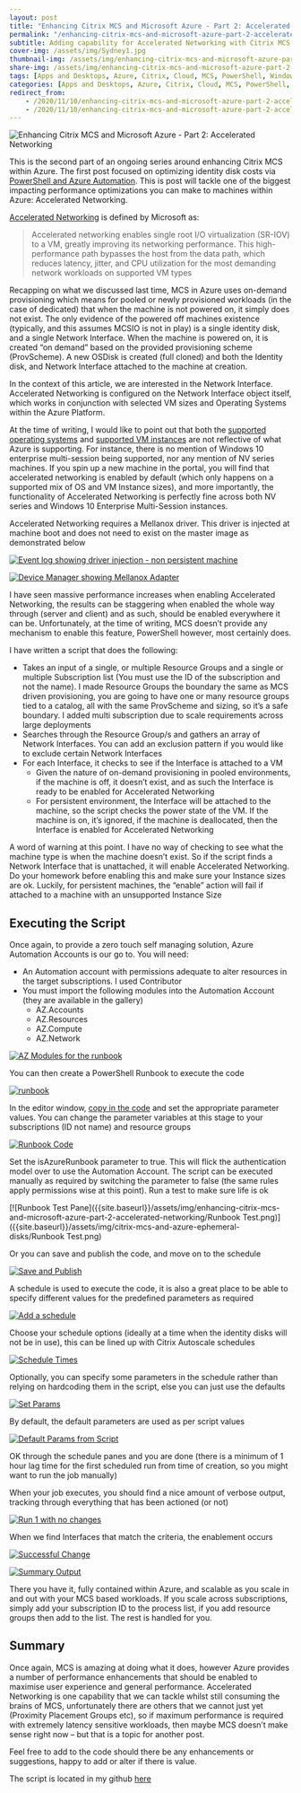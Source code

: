 ```yaml
---
layout: post
title: "Enhancing Citrix MCS and Microsoft Azure - Part 2: Accelerated Networking"
permalink: "/enhancing-citrix-mcs-and-microsoft-azure-part-2-accelerated-networking/"
subtitle: Adding capability for Accelerated Networking with Citrix MCS provisioned workloads
cover-img: /assets/img/Sydney1.jpg
thumbnail-img: /assets/img/enhancing-citrix-mcs-and-microsoft-azure-part-2-accelerated-networking/AcceleratedNetworking.png
share-img: /assets/img/enhancing-citrix-mcs-and-microsoft-azure-part-2-accelerated-networking/AcceleratedNetworking.png
tags: [Apps and Desktops, Azure, Citrix, Cloud, MCS, PowerShell, Windows]
categories: [Apps and Desktops, Azure, Citrix, Cloud, MCS, PowerShell, Windows]
redirect_from: 
    - /2020/11/10/enhancing-citrix-mcs-and-microsoft-azure-part-2-accelerated-networking
    - /2020/11/10/enhancing-citrix-mcs-and-microsoft-azure-part-2-accelerated-networking/
---
```


![Enhancing Citrix MCS and Microsoft Azure - Part 2: Accelerated Networking]({{site.baseurl}}/assets/img/enhancing-citrix-mcs-and-microsoft-azure-part-2-accelerated-networking/AcceleratedNetworking.png)

This is the second part of an ongoing series around enhancing Citrix MCS within Azure. The first post focused on optimizing identity disk costs via [PowerShell and Azure Automation](https://jkindon.com/2020/10/27/enhancing-citrix-mcs-and-microsoft-azure-part-1-identity-disk-cost-optimization/). This is post will tackle one of the biggest impacting performance optimizations you can make to machines within Azure: Accelerated Networking.

[Accelerated Networking](https://docs.microsoft.com/en-us/azure/virtual-network/create-vm-accelerated-networking-powershell) is defined by Microsoft as:

> Accelerated networking enables single root I/O virtualization (SR-IOV) to a VM, greatly improving its networking performance. This high-performance path bypasses the host from the data path, which reduces latency, jitter, and CPU utilization for the most demanding network workloads on supported VM types

Recapping on what we discussed last time, MCS in Azure uses on-demand provisioning which means for pooled or newly provisioned workloads (in the case of dedicated) that when the machine is not powered on, it simply does not exist. The only evidence of the powered off machines existence (typically, and this assumes MCSIO is not in play) is a single identity disk, and a single Network Interface. When the machine is powered on, it is created “on demand” based on the provided provisioning scheme (ProvScheme). A new OSDisk is created (full cloned) and both the Identity disk, and Network Interface attached to the machine at creation.

In the context of this article, we are interested in the Network Interface. Accelerated Networking is configured on the Network Interface object itself, which works in conjunction with selected VM sizes and Operating Systems within the Azure Platform.

At the time of writing, I would like to point out that both the [supported operating systems](https://docs.microsoft.com/en-us/azure/virtual-network/create-vm-accelerated-networking-powershell#supported-operating-systems) and [supported VM instances](https://docs.microsoft.com/en-us/azure/virtual-network/create-vm-accelerated-networking-powershell#supported-vm-instances) are not reflective of what Azure is supporting. For instance, there is no mention of Windows 10 enterprise multi-session being supported, nor any mention of NV series machines. If you spin up a new machine in the portal, you will find that accelerated networking is enabled by default (which only happens on a supported mix of OS and VM Instance sizes), and more importantly, the functionality of Accelerated Networking is perfectly fine across both NV series and Windows 10 Enterprise Multi-Session instances.

Accelerated Networking requires a Mellanox driver. This driver is injected at machine boot and does not need to exist on the master image as demonstrated below

[![Event log showing driver injection - non persistent machine]({{site.baseurl}}/assets/img/enhancing-citrix-mcs-and-microsoft-azure-part-2-accelerated-networking/EventLog1.png)]({{site.baseurl}}/assets/img/citrix-mcs-and-azure-ephemeral-disks/EventLog1.png)

[![Device Manager showing Mellanox Adapter]({{site.baseurl}}/assets/img/enhancing-citrix-mcs-and-microsoft-azure-part-2-accelerated-networking/DevMgr1.png)]({{site.baseurl}}/assets/img/citrix-mcs-and-azure-ephemeral-disks/DevMgr1.png)

I have seen massive performance increases when enabling Accelerated Networking, the results can be staggering when enabled the whole way through (server and client) and as such, should be enabled everywhere it can be. Unfortunately, at the time of writing, MCS doesn’t provide any mechanism to enable this feature, PowerShell however, most certainly does.

I have written a script that does the following:

*   Takes an input of a single, or multiple Resource Groups and a single or multiple Subscription list (You must use the ID of the subscription and not the name). I made Resource Groups the boundary the same as MCS driven provisioning, you are going to have one or many resource groups tied to a catalog, all with the same ProvScheme and sizing, so it’s a safe boundary. I added multi subscription due to scale requirements across large deployments
*   Searches through the Resource Group/s and gathers an array of Network Interfaces. You can add an exclusion pattern if you would like to exclude certain Network Interfaces
*   For each Interface, it checks to see if the Interface is attached to a VM
    *   Given the nature of on-demand provisioning in pooled environments, if the machine is off, it doesn’t exist, and as such the Interface is ready to be enabled for Accelerated Networking
    *   For persistent environment, the Interface will be attached to the machine, so the script checks the power state of the VM. If the machine is on, it’s ignored, if the machine is deallocated, then the Interface is enabled for Accelerated Networking

A word of warning at this point. I have no way of checking to see what the machine type is when the machine doesn’t exist. So if the script finds a Network Interface that is unattached, it will enable Accelerated Networking. Do your homework before enabling this and make sure your Instance sizes are ok. Luckily, for persistent machines, the “enable” action will fail if attached to a machine with an unsupported Instance Size

## Executing the Script

Once again, to provide a zero touch self managing solution, Azure Automation Accounts is our go to. You will need:

*   An Automation account with permissions adequate to alter resources in the target subscriptions. I used Contributor
*   You must import the following modules into the Automation Account (they are available in the gallery)
    *   AZ.Accounts
    *   AZ.Resources
    *   AZ.Compute
    *   AZ.Network

[![AZ Modules for the runbook]({{site.baseurl}}/assets/img/enhancing-citrix-mcs-and-microsoft-azure-part-2-accelerated-networking/AzModules1.png)]({{site.baseurl}}/assets/img/citrix-mcs-and-azure-ephemeral-disks/AzModules1.png)

You can then create a PowerShell Runbook to execute the code

[![runbook]({{site.baseurl}}/assets/img/enhancing-citrix-mcs-and-microsoft-azure-part-2-accelerated-networking/RunBook1.png)]({{site.baseurl}}/assets/img/citrix-mcs-and-azure-ephemeral-disks/RunBook1.png)

In the editor window, [copy in the code](https://github.com/JamesKindon/Citrix/blob/master/Azure/EnableAcceleratedNetworking.ps1) and set the appropriate parameter values. You can change the parameter variables at this stage to your subscriptions (ID not name) and resource groups

[![Runbook Code]({{site.baseurl}}/assets/img/enhancing-citrix-mcs-and-microsoft-azure-part-2-accelerated-networking/PowerShellCode1.png)]({{site.baseurl}}/assets/img/citrix-mcs-and-azure-ephemeral-disks/PowerShellCode1.png)

Set the isAzureRunbook parameter to true. This will flick the authentication model over to use the Automation Account. The script can be executed manually as required by switching the parameter to false (the same rules apply permissions wise at this point). Run a test to make sure life is ok

[![Runbook Test Pane]({{site.baseurl}}/assets/img/enhancing-citrix-mcs-and-microsoft-azure-part-2-accelerated-networking/Runbook Test.png)]({{site.baseurl}}/assets/img/citrix-mcs-and-azure-ephemeral-disks/Runbook Test.png)

Or you can save and publish the code, and move on to the schedule

[![Save and Publish]({{site.baseurl}}/assets/img/enhancing-citrix-mcs-and-microsoft-azure-part-2-accelerated-networking/RunbookOK1.png)]({{site.baseurl}}/assets/img/citrix-mcs-and-azure-ephemeral-disks/RunbookOK1.png)

A schedule is used to execute the code, it is also a great place to be able to specify different values for the predefined parameters as required

[![Add a schedule]({{site.baseurl}}/assets/img/enhancing-citrix-mcs-and-microsoft-azure-part-2-accelerated-networking/RBSchedule1.png)]({{site.baseurl}}/assets/img/citrix-mcs-and-azure-ephemeral-disks/RBSchedule1.png)

Choose your schedule options (ideally at a time when the identity disks will not be in use), this can be lined up with Citrix Autoscale schedules

[![Schedule Times]({{site.baseurl}}/assets/img/enhancing-citrix-mcs-and-microsoft-azure-part-2-accelerated-networking/RBSchedule2.png)]({{site.baseurl}}/assets/img/citrix-mcs-and-azure-ephemeral-disks/RBSchedule2.png)

Optionally, you can specify some parameters in the schedule rather than relying on hardcoding them in the script, else you can just use the defaults

[![Set Params]({{site.baseurl}}/assets/img/enhancing-citrix-mcs-and-microsoft-azure-part-2-accelerated-networking/ScheduleParams1.png)]({{site.baseurl}}/assets/img/citrix-mcs-and-azure-ephemeral-disks/ScheduleParams1.png)

By default, the default parameters are used as per script values

[![Default Params from Script]({{site.baseurl}}/assets/img/enhancing-citrix-mcs-and-microsoft-azure-part-2-accelerated-networking/DefaultParams1.png)]({{site.baseurl}}/assets/img/citrix-mcs-and-azure-ephemeral-disks/DefaultParams1.png)

OK through the schedule panes and you are done (there is a minimum of 1 hour lag time for the first scheduled run from time of creation, so you might want to run the job manually)

When your job executes, you should find a nice amount of verbose output, tracking through everything that has been actioned (or not)

[![Run 1 with no changes]({{site.baseurl}}/assets/img/enhancing-citrix-mcs-and-microsoft-azure-part-2-accelerated-networking/RBRun1.png)]({{site.baseurl}}/assets/img/citrix-mcs-and-azure-ephemeral-disks/RBRun1.png)

When we find Interfaces that match the criteria, the enablement occurs

[![Successful Change]({{site.baseurl}}/assets/img/enhancing-citrix-mcs-and-microsoft-azure-part-2-accelerated-networking/RBRun2.png)]({{site.baseurl}}/assets/img/citrix-mcs-and-azure-ephemeral-disks/RBRun2.png)

[![Summary Output]({{site.baseurl}}/assets/img/enhancing-citrix-mcs-and-microsoft-azure-part-2-accelerated-networking/RBRun3.png)]({{site.baseurl}}/assets/img/citrix-mcs-and-azure-ephemeral-disks/RBRun3.png)

There you have it, fully contained within Azure, and scalable as you scale in and out with your MCS based workloads. If you scale across subscriptions, simply add your subscription ID to the process list, if you add resource groups then add to the list. The rest is handled for you.

## Summary

Once again, MCS is amazing at doing what it does, however Azure provides a number of performance enhancements that should be enabled to maximise user experience and general performance. Accelerated Networking is one capability that we can tackle whilst still consuming the brains of MCS, unfortunately there are others that we cannot just yet (Proximity Placement Groups etc), so if maximum performance is required with extremely latency sensitive workloads, then maybe MCS doesn’t make sense right now – but that is a topic for another post.

Feel free to add to the code should there be any enhancements or suggestions, happy to add or alter if there is value.

The script is located in my github [here](https://github.com/JamesKindon/Citrix/blob/master/Azure/EnableAcceleratedNetworking.ps1)